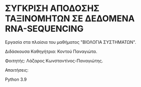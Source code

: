 # ΣΥΓΚΡΙΣΗ ΑΠΟΔΟΣΗΣ ΤΑΞΙΝΟΜΗΤΩΝ ΣΕ ΔΕΔΟΜΕΝΑ RNA-SEQUENCING

Εργασία στα πλαίσια του μαθήματος "ΒΙΟΛΟΓΙΑ ΣΥΣΤΗΜΑΤΩΝ".

Διδάσκουσα Καθηγήτρια: Κοντού Παναγιώτα.

Φοιτητής: Λάζαρος Κωνσταντίνος-Παναγιώτης.

Απαιτήσεις:

Python 3.9
